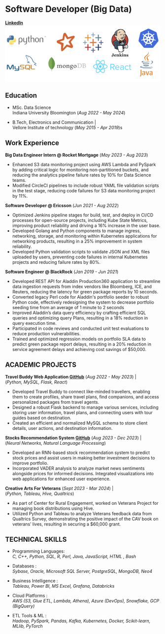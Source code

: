 # Software Developer (Big Data)
**[LinkedIn](https://www.linkedin.com/in/shivam-mishra0296/)**  
![skills](/assets/img/skills_img.png)


## Education

- MSc. Data Science  
Indiana University Bloomington (_Aug 2022 - May 2024_)

- B.Tech, Electronics and Communication |  
Vellore Institute of technology (_May 2015 - Apr 2019_)s

## Work Experience

**Big Data Engineer Intern @ Rocket Mortgage** (_May 2023 - Aug 2023_)
- Enhanced S3 data monitoring project using AWS Lambda and PySpark by adding critical logic for monitoring non-partitioned buckets, and reducing the analytics pipeline failure rates by 10% for Data Science teams.
- Modified CircleCI pipelines to include robust YAML file validation scripts in the test stage, reducing code failures for S3 data monitoring project by 11%.

**Software Developer @ Ericsson** (_Jun 2021 - Aug 2022_)
- Optimized Jenkins pipeline stages for build, test, and deploy in CI/CD processes for open-source projects, including Kube State Metrics, improving product reliability and driving a 16% increase in the user base.
- Developed Golang and Python components to manage ingress, networking, storage, and monitoring within Kubernetes applications for networking products, resulting in a 25% improvement in system reliability.
- Developed Python validation scripts to validate JSON and XML files uploaded by users, preventing code failures in internal Kubernetes projects and reducing failure rates by 80%.

**Software Engineer @ BlackRock** (_Jan 2019 - Jun 2021_)

- Developed REST API for Aladdin Production360 application to streamline data ingestion requests from index vendors like Bloomberg, ICE, and Reuters, reducing the latency for green package reports by 10 seconds.
- Converted legacy Perl code for Aladdin's portfolio seeder to robust Python code, effectively redesigning the system to decrease portfolio seeding time from an average of 1 minute to 2 seconds
- Improved Aladdin’s data query efficiency by crafting efficient SQL queries and optimizing query Plans, resulting in a 18% reduction in query execution time.
- Participated in code reviews and conducted unit test evaluations to reduce production vulnerabilities.
- Trained and optimized regression models on portfolio SLA data to predict green package report delays, resulting in a 20% reduction in service agreement delays and achieving cost savings of $50,000.

## ACADEMIC PROJECTS

**Travel Buddy Web Application [GitHub](https://github.com/shivam0296/travel-backend)** (_Aug 2022 - May 2023_) |  
(_Python, MySQL, Flask, React_)
- Developed Travel Buddy to connect like-minded travellers, enabling them to create profiles, share travel plans, find companions, and access personalized packages from travel agents.
- Designed a robust Flask backend to manage various services, including storing user information, travel plans, and connecting users with tour guides based on destination.
- Created an efficient and normalized MySQL schema to store client details, user actions, and destination information.

**Stocks Recommendation System [GitHub](https://github.com/shivam0296/stocks-recommendation-system)** (_Aug 2023 - Dec 2023_) |  
(_Neural Networks, Natural Language Processing_)
- Developed an RNN-based stock recommendation system to predict stock prices and assist users in making better investment decisions to improve portfolio.
- Incorporated VADER analysis to analyze market news sentiments alongside prices for informed decisions. Integrated visualizations into web applications for enhanced user experience.

**Creative Arts For Veterans** (_Sept 2023 - Mar 2024_) |  
(_Python, Tableau, Hive, Qualtrics_)
- As part of Center for Rural Engagement, worked on Veterans Project for managing book distributions using Hive.
- Utilized Python and Tableau to analyze Veterans feedback data from Qualtrics Survey, demonstrating the positive impact of the CAV book on veterans’ lives, resulting in securing a $60,000 grant.

## TECHNICAL SKILLS

- Programming Languages:  
_C, C++, Python, SQL, R, Perl, Java, JavaScript, HTML , Bash_

- Databases :  
_Sybase, Oracle, Microsoft SQL Server, PostgreSQL, MongoDB, Neo4_

- Business Intelligence :  
_Tableau, Power BI, MS Excel, Grafana, Databricks_

- Cloud Platforms :  
_AWS (S3, Glue ETL, Lambda, Athena), Azure (DevOps), Snowflake, GCP (BigQuery)_

- ETL Tools & ML :  
_Hadoop, PySpark, Pandas, Kafka, Kubernetes, Docker, Scikit-learn, MLlib, PyTorch_